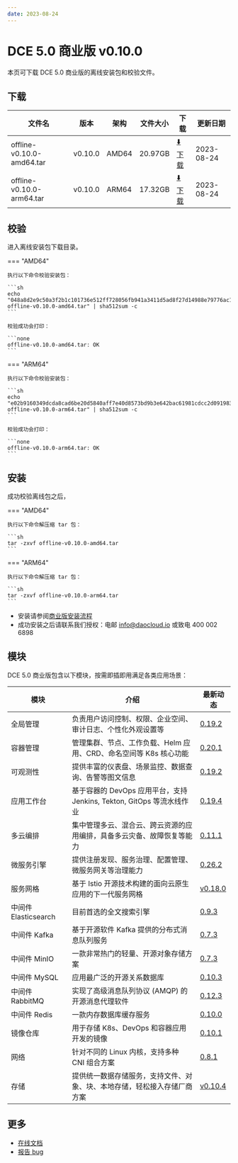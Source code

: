 ```yaml
---
date: 2023-08-24
---
```


# DCE 5.0 商业版 v0.10.0

本页可下载 DCE 5.0 商业版的离线安装包和校验文件。

## 下载

| 文件名                      | 版本    | 架构 | 文件大小 | 下载                                           | 更新日期   |
| ----------------------------- | ------- | -------- | ---------------------------------------------- | ---------- | ----------------------------- |
| offline-v0.10.0-amd64.tar | v0.10.0 | AMD64 | 20.97GB | [:arrow_down: 下载](https://qiniu-download-public.daocloud.io/DaoCloud_Enterprise/dce5/offline-v0.10.0-amd64.tar) | 2023-08-24 |
| offline-v0.10.0-arm64.tar | v0.10.0 | ARM64 | 17.32GB | [:arrow_down: 下载](https://qiniu-download-public.daocloud.io/DaoCloud_Enterprise/dce5/offline-v0.10.0-arm64.tar) | 2023-08-24 |

## 校验

进入离线安装包下载目录。

=== "AMD64"

    执行以下命令校验安装包：

    ```sh
    echo "048a8d2e9c50a3f2b1c101736e512ff728056fb941a3411d5ad8f27d14988e79776ac13216ccfcb2997e862f39d8bef4e12ec7a9d7953f2f10a99784a7b64dec  offline-v0.10.0-amd64.tar" | sha512sum -c
    ```

    校验成功会打印：

    ```none
    offline-v0.10.0-amd64.tar: OK
    ```

=== "ARM64"

    执行以下命令校验安装包：

    ```sh
    echo "e02b9160349dcda8cad6be20d5840aff7e40d8573bd9b3e642bac61981cdcc2d0919834e8eda33cb29f01a06620f60e7daa9073d45098ea9ef202e93762092d9  offline-v0.10.0-arm64.tar" | sha512sum -c
    ```

    校验成功会打印：

    ```none
    offline-v0.10.0-arm64.tar: OK
    ```

## 安装

成功校验离线包之后，

=== "AMD64"

    执行以下命令解压缩 tar 包：

    ```sh
    tar -zxvf offline-v0.10.0-amd64.tar
    ```

=== "ARM64"

    执行以下命令解压缩 tar 包：

    ```sh
    tar -zxvf offline-v0.10.0-arm64.tar
    ```

- 安装请参阅[商业版安装流程](../../install/commercial/start-install.md)
- 成功安装之后请联系我们授权：电邮 info@daocloud.io 或致电 400 002 6898

## 模块

DCE 5.0 商业版包含以下模块，按需即插即用满足各类应用场景：

| 模块                 | 介绍                                                                     | 最新动态                                                      |
| -------------------- | ------------------------------------------------------------------------ | ------------------------------------------------------------- |
| 全局管理             | 负责用户访问控制、权限、企业空间、审计日志、个性化外观设置等             | [0.19.2](../../ghippo/intro/release-notes.md#0192)    |
| 容器管理             | 管理集群、节点、工作负载、Helm 应用、CRD、命名空间等 K8s 核心功能        | [0.20.1](../../kpanda/intro/release-notes.md#0201)    |
| 可观测性             | 提供丰富的仪表盘、场景监控、数据查询、告警等图文信息                     | [0.19.2](../../insight/intro/releasenote.md#0192)     |
| 应用工作台           | 基于容器的 DevOps 应用平台，支持 Jenkins, Tekton, GitOps 等流水线作业    | [0.19.4](../../amamba/intro/release-notes.md#0194)      |
| 多云编排             | 集中管理多云、混合云、跨云资源的应用编排，具备多云灾备、故障恢复等能力   | [0.11.1](../../kairship/intro/release-notes.md#0111)         |
| 微服务引擎           | 提供注册发现、服务治理、配置管理、微服务网关等治理能力                   | [0.26.2](../../skoala/intro/release-notes.md#0262)             |
| 服务网格             | 基于 Istio 开源技术构建的面向云原生应用的下一代服务网格                  | [v0.18.0](../../mspider/intro/release-notes.md#v0180)          |
| 中间件 Elasticsearch | 目前首选的全文搜索引擎                                                   | [0.9.3](../../middleware/elasticsearch/release-notes.md#093) |
| 中间件 Kafka         | 基于开源软件 Kafka 提供的分布式消息队列服务                              | [0.7.3](../../middleware/kafka/release-notes.md#073)          |
| 中间件 MinIO         | 一款非常热门的轻量、开源对象存储方案                                     | [0.7.3](../../middleware/minio/release-notes.md#073)          |
| 中间件 MySQL         | 应用最广泛的开源关系数据库                                               | [0.10.3](../../middleware/mysql/release-notes.md#0103)           |
| 中间件 RabbitMQ      | 实现了高级消息队列协议 (AMQP) 的开源消息代理软件                         | [0.12.3](../../middleware/rabbitmq/release-notes.md#0123)        |
| 中间件 Redis         | 一款内存数据库缓存服务                                                   | [0.10.0](../../middleware/redis/release-notes.md#0100)           |
| 镜像仓库             | 用于存储 K8s、DevOps 和容器应用开发的镜像                                | [0.10.1](../../dce/dce-rn/20230630.md)                            |
| 网络                 | 针对不同的 Linux 内核，支持多种 CNI 组合方案                             | [0.8.1](../../dce/dce-rn/20230630.md)                            |
| 存储                 | 提供统一数据存储服务，支持文件、对象、块、本地存储，轻松接入存储厂商方案 | [v0.10.4](../../dce/dce-rn/20230630.md)                            |

## 更多

- [在线文档](../../dce/index.md)
- [报告 bug](https://github.com/DaoCloud/DaoCloud-docs/issues)
